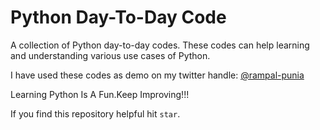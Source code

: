 # Python Day-To-Day Code

A collection of Python day-to-day codes. These codes can help learning and understanding various use cases of Python.

I have used these codes as demo on my twitter handle: [@rampal-punia](https://x.com/rs_punia_)

Learning Python Is A Fun.Keep Improving!!!

If you find this repository helpful hit `star`.
